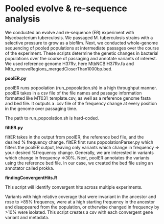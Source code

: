 # Pooled evolve & re-sequence analysis
We conducted an evolve and re-sequence (ER) experiment with Mycobacterium tuberculosis. We passaged M. tuberculosis strains with a selective pressure to grow as a biofilm. Next, we conducted whole-genome sequencing of pooled populations at intermediate passages over the course of the experiment. These scripts determine the genetic changes in bacterial populations over the course of passaging and annotate variants of interest. We used reference genome H37Rv, here MtbNCBIH37Rv.fa and Mtb_removeRegions_mergedCloserThan1000bp.bed.

**poolER.py**

poolER runs popoolation (run_popoolation.sh) in a high throughput manner. poolER takes in a csv file of the file names and passage information formatted like MT031_template.csv, as well as a reference genome fasta and bed file. It outputs a .csv file of the frequency change at every position in the genome over passaging time. 

The path to run_popoolation.sh is hard-coded.

**filtER.py**

filtER takes in the output from poolER, the reference bed file, and the desired % frequency change. filtER first runs popoolationParser.py which filters the poolER output, leaving only variants which change in frequency => your desired %frequency change. Generally, we are interested in variants which change in frequency =>30%. 
Next, poolER annotates the variants using the reference bed file. In our case, we created the bed file using an annotator called prokka.

**findingConvergentHits.R**

This script will identify convergent hits across multiple experiments. 

Variants with high relative coverage that were invariant in the ancestor and rose to >85% frequency, were at a high starting frequency in the ancestor and disappeared from the population, or otherwise changed in frequency by >10% were isolated. This script creates a csv with each convergent gene variant and metadata.
